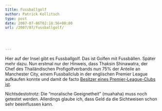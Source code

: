 ```yaml
---
title: Fussballgolf
author: Patrick Kollitsch
type: post
date: 2007-07-06T02:18:56+00:00
url: /2007/07/fussballgolf/




---
```

Hier auf der Insel gibt es Fussballgolf. Das ist Golfen mit Fussbällen. Später mehr dazu. Nun erstmal nur der Hinweis, dass Thaksin Shinawatra, der Chef des Thailändischen Profigolfverbands nun 75% der Anteile an Manchester City, einem Fussballclub in der englischen Premier League aufkaufen konnte und damit de facto [Besitzer eines Premier-League-Clubs ist][1]. 

Nichtsdestotrotz: Die &#8220;moralische Geeignetheit&#8221; (muahaha) muss noch getestet werden. Allerdings glaube ich, dass Geld da die Sichtweisen schon sehr beeinflussen kann.

 [1]: http://www.nationmultimedia.com/2007/07/07/headlines/headlines_30039736.php